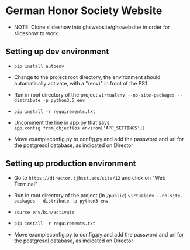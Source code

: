 # German Honor Society Website #

* NOTE: Clone slideshow into ghswebsite/ghswebsite/ in order for slideshow to work.

## Setting up dev environment ##

* `pip install autoenv`

* Change to the project root directory, the environment should automatically activate, with a "(env)" in front of the PS1

* Run in root directory of the project
`virtualenv --no-site-packages --distribute -p python3.5 env`

* `pip install -r requirements.txt`

* Uncomment the line in app.py that says `app.config.from_object(os.environ['APP_SETTINGS'])`

* Move exampleconfig.py to config.py and add the password and url for the postgresql database, as indicated on Director

## Setting up production environment ##
* Go to `https://director.tjhsst.edu/site/12` and click on "Web Terminal"

* Run in root directory of the project (in `/public`)
`virtualenv --no-site-packages --distribute -p python3 env`

* `source env/bin/activate`

* `pip install -r requirements.txt`

* Move exampleconfig.py to config.py and add the password and url for the postgresql database, as indicated on Director
